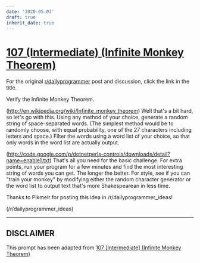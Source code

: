 ```yaml
---
date: '2020-05-03'
draft: true
inherit_date: true
---
```


# [107 (Intermediate) (Infinite Monkey Theorem)](https://www.reddit.com/r/dailyprogrammer/comments/122c6d/10252012_challenge_107_intermediate_infinite/)

For the original [r/dailyprogrammer](https://www.reddit.com/r/dailyprogrammer/) post and discussion, click the link in the title.

Verify the Infinite Monkey Theorem.

(http://en.wikipedia.org/wiki/Infinite_monkey_theorem)
Well that's a bit hard, so let's go with this. Using any method of your choice, generate a random string of space-separated words. (The simplest method would be to randomly choose, with equal probability, one of the 27 characters including letters and space.) Filter the words using a word list of your choice, so that only words in the word list are actually output.

(http://code.google.com/p/dotnetperls-controls/downloads/detail?name=enable1.txt)
That's all you need for the basic challenge. For extra points, run your program for a few minutes and find the most interesting string of words you can get. The longer the better. For style, see if you can "train your monkey" by modifying either the random character generator or the word list to output text that's more Shakespearean in less time.

Thanks to Pikmeir for posting this idea in /r/dailyprogrammer_ideas!

(/r/dailyprogrammer_ideas)

----
## **DISCLAIMER**
This prompt has been adapted from [107 [Intermediate] (Infinite Monkey Theorem)](https://www.reddit.com/r/dailyprogrammer/comments/122c6d/10252012_challenge_107_intermediate_infinite/
)
